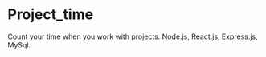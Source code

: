 Project_time
=========================================
Count your time when you work with projects.
Node.js, React.js, Express.js, MySql.
